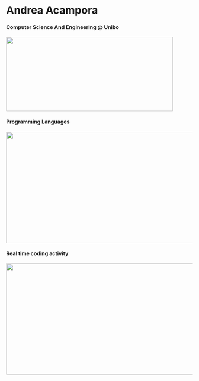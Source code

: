 # Andrea Acampora

#### Computer Science And Engineering @ Unibo
<img src="https://github-readme-stats.vercel.app/api?username=andrea-acampora&count_private=true&show_icons=true&theme=gruvbox" height=200px width=450px>

#### Programming Languages
<img src="https://wakatime.com/share/@Arop/8c91820d-0676-484c-8479-f7fbdcc8be7b.svg?sanitaze=true" height=300px width=600px>


#### Real time coding activity
<img src="https://wakatime.com/share/@Arop/c3fe2869-5ef5-4bc3-8960-99ffe2d5723f.svg?sanitaze=true" height=300px width=600px>

